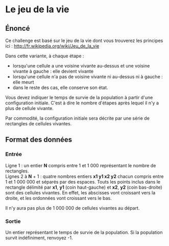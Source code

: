 # Le jeu de la vie

## Énoncé

Ce challenge est basé sur le jeu de la vie dont vous trouverez les principes ici : http://fr.wikipedia.org/wiki/Jeu_de_la_vie  
  
Dans cette variante, à chaque étape :  
* lorsqu'une cellule a une voisine vivante au-dessus et une voisine vivante à gauche : elle devient vivante
* lorsqu'une cellule n'a pas de voisine vivante ni au-dessus ni à gauche : elle meurt
* dans le reste des cas, elle conserve son état.
  
Vous devez indiquer le temps de survie de la population à partir d'une configuration initiale. C'est à dire le nombre d'étapes après lequel il n'y a plus de cellule vivante.  
  
Par commodité, la configuration initiale sera décrite par une série de rectangles de cellules vivantes.

## Format des données

### Entrée

Ligne 1 : un entier **N** compris entre 1 et 1 000 représentant le nombre de rectangles.  
Lignes 2 à **N** + 1 : quatre nombres entiers **x1 y1 x2 y2** chacun compris entre 1 et 1 000 000 et séparés par des espaces. Touts les points inclus dans le rectangle délimité par **x1**, **y1** (coin haut-gauche) et **x2**, **y2** (coin bas-droite) sont des cellules vivantes. En effet, les abscisses vont croissant vers la droite, et les ordonnées vont croissant vers le bas.  
  
Il n'y aura pas plus de 1 000 000 de cellules vivantes au départ.

### Sortie
Un entier représentant le temps de survie de la population. Si la population survit indéfiniment, renvoyez -1.